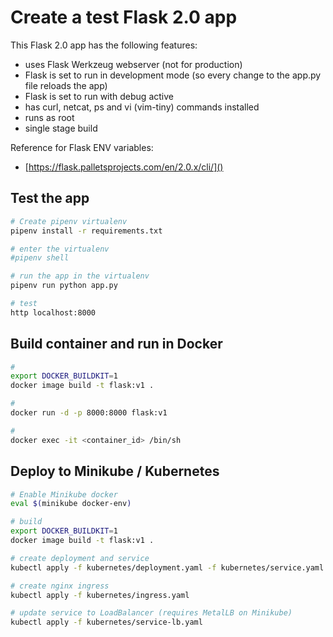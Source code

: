 # Create a test Flask 2.0 app

This Flask 2.0 app has the following features:

- uses Flask Werkzeug webserver (not for production)
- Flask is set to run in development mode (so every change to the app.py file reloads the app)
- Flask is set to run with debug active
- has curl, netcat, ps and vi (vim-tiny) commands installed
- runs as root
- single stage build

Reference for Flask ENV variables:

- [https://flask.palletsprojects.com/en/2.0.x/cli/]()

## Test the app

```sh
# Create pipenv virtualenv
pipenv install -r requirements.txt

# enter the virtualenv
#pipenv shell

# run the app in the virtualenv
pipenv run python app.py

# test
http localhost:8000
```

## Build container and run in Docker

```sh
#
export DOCKER_BUILDKIT=1
docker image build -t flask:v1 .

#
docker run -d -p 8000:8000 flask:v1

#
docker exec -it <container_id> /bin/sh
```

## Deploy to Minikube / Kubernetes

```sh
# Enable Minikube docker
eval $(minikube docker-env)

# build
export DOCKER_BUILDKIT=1
docker image build -t flask:v1 .

# create deployment and service
kubectl apply -f kubernetes/deployment.yaml -f kubernetes/service.yaml

# create nginx ingress
kubectl apply -f kubernetes/ingress.yaml

# update service to LoadBalancer (requires MetalLB on Minikube)
kubectl apply -f kubernetes/service-lb.yaml
```
